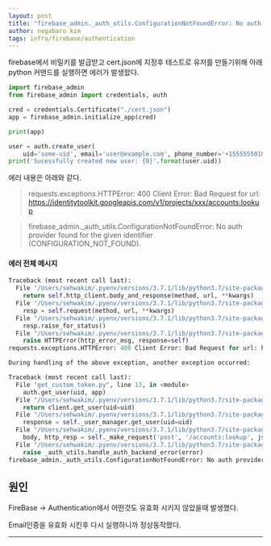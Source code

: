 ```yaml
---
layout: post
title: "firebase_admin._auth_utils.ConfigurationNotFoundError: No auth provider found for the given identifier (CONFIGURATION_NOT_FOUND)에러 해결방법"
author: negabaro kim
tags: infra/firebase/authentication
---
```




firebase에서 비밀키를 발급받고 cert.json에 지정후 테스트로 유저를 만들기위해 아래 python 커맨드를 실행하면 에러가 발생핬다.

```python
import firebase_admin
from firebase_admin import credentials, auth

cred = credentials.Certificate("./cert.json")
app = firebase_admin.initialize_app(cred)

print(app)

user = auth.create_user(
    uid='some-uid', email='user@example.com', phone_number='+15555550100')
print('Sucessfully created new user: {0}'.format(user.uid))
```

에러 내용은 아래와 같다.

> requests.exceptions.HTTPError: 400 Client Error: Bad Request for url: https://identitytoolkit.googleapis.com/v1/projects/xxx/accounts:lookup

>  firebase_admin._auth_utils.ConfigurationNotFoundError: No auth provider found for the given identifier (CONFIGURATION_NOT_FOUND).

#### 에러 전체 메시지

```python
Traceback (most recent call last):
  File "/Users/sehwakim/.pyenv/versions/3.7.1/lib/python3.7/site-packages/firebase_admin/_user_mgt.py", line 837, in _make_request
    return self.http_client.body_and_response(method, url, **kwargs)
  File "/Users/sehwakim/.pyenv/versions/3.7.1/lib/python3.7/site-packages/firebase_admin/_http_client.py", line 127, in body_and_response
    resp = self.request(method, url, **kwargs)
  File "/Users/sehwakim/.pyenv/versions/3.7.1/lib/python3.7/site-packages/firebase_admin/_http_client.py", line 119, in request
    resp.raise_for_status()
  File "/Users/sehwakim/.pyenv/versions/3.7.1/lib/python3.7/site-packages/requests/models.py", line 943, in raise_for_status
    raise HTTPError(http_error_msg, response=self)
requests.exceptions.HTTPError: 400 Client Error: Bad Request for url: https://identitytoolkit.googleapis.com/v1/projects/xxx/accounts:lookup

During handling of the above exception, another exception occurred:

Traceback (most recent call last):
  File "get_custom_token.py", line 13, in <module>
    auth.get_user(uid, app)
  File "/Users/sehwakim/.pyenv/versions/3.7.1/lib/python3.7/site-packages/firebase_admin/auth.py", line 309, in get_user
    return client.get_user(uid=uid)
  File "/Users/sehwakim/.pyenv/versions/3.7.1/lib/python3.7/site-packages/firebase_admin/_auth_client.py", line 150, in get_user
    response = self._user_manager.get_user(uid=uid)
  File "/Users/sehwakim/.pyenv/versions/3.7.1/lib/python3.7/site-packages/firebase_admin/_user_mgt.py", line 596, in get_user
    body, http_resp = self._make_request('post', '/accounts:lookup', json=payload)
  File "/Users/sehwakim/.pyenv/versions/3.7.1/lib/python3.7/site-packages/firebase_admin/_user_mgt.py", line 839, in _make_request
    raise _auth_utils.handle_auth_backend_error(error)
firebase_admin._auth_utils.ConfigurationNotFoundError: No auth provider found for the given identifier (CONFIGURATION_NOT_FOUND).
```


## 원인

FireBase -> Authentication에서 어떤것도 유효화 시키지 않았을때 발생했다.

Email인증을 유효화 시킨후 다시 실행하니까 정상동작했다.

---

[stackoverflow]: https://stackoverflow.com/questions/55522640/the-identity-provider-configuration-is-not-found-react-native-firebase-authent